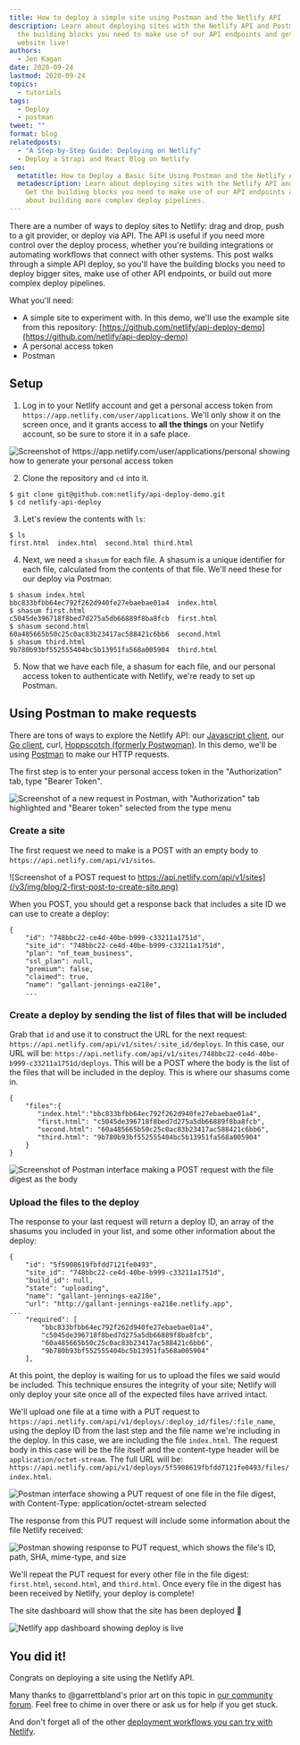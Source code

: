 ```yaml
---
title: How to deploy a simple site using Postman and the Netlify API
description: Learn about deploying sites with the Netlify API and Postman. Get
  the building blocks you need to make use of our API endpoints and get a basic
  website live!
authors:
  - Jen Kagan
date: 2020-09-24
lastmod: 2020-09-24
topics:
  - tutorials
tags:
  - Deploy
  - postman
tweet: ""
format: blog
relatedposts:
  - "A Step-by-Step Guide: Deploying on Netlify"
  - Deploy a Strapi and React Blog on Netlify
seo:
  metatitle: How to Deploy a Basic Site Using Postman and the Netlify API
  metadescription: Learn about deploying sites with the Netlify API and Postman.
    Get the building blocks you need to make use of our API endpoints and learn
    about building more complex deploy pipelines.
---
```

There are a number of ways to deploy sites to Netlify: drag and drop, push to a git provider, or deploy via API. The API is useful if you need more control over the deploy process, whether you're building integrations or automating workflows that connect with other systems. This post walks through a simple API deploy, so you'll have the building blocks you need to deploy bigger sites, make use of other API endpoints, or build out more complex deploy pipelines.

What you'll need:

* A simple site to experiment with. In this demo, we'll use the example site from this repository: [https://github.com/netlify/api-deploy-demo](https://github.com/netlify/api-deploy-demo)
* A personal access token
* Postman

## Setup

1. Log in to your Netlify account and get a personal access token from `https://app.netlify.com/user/applications`. We'll only show it on the screen once, and it grants access to **all the things** on your Netlify account, so be sure to store it in a safe place.

![Screenshot of https://app.netlify.com/user/applications/personal showing how to generate your personal access token](/v3/img/blog/0-netlify-pat.png)

2. Clone the repository and `cd` into it.

```
$ git clone git@github.com:netlify/api-deploy-demo.git
$ cd netlify-api-deploy
```

3. Let's review the contents with `ls`:

```
$ ls
first.html	index.html	second.html	third.html
```

4. Next, we need a `shasum` for each file. A shasum is a unique identifier for each file, calculated from the contents of that file. We'll need these for our deploy via Postman:

```
$ shasum index.html
bbc833bfbb64ec792f262d940fe27ebaebae01a4  index.html
$ shasum first.html
c5045de396718f8bed7d275a5db66889f8ba8fcb  first.html
$ shasum second.html
60a485665b50c25c0ac83b23417ac588421c6bb6  second.html
$ shasum third.html
9b780b93bf552555404bc5b13951fa568a005904  third.html
```

5. Now that we have each file, a shasum for each file, and our personal access token to authenticate with Netlify, we're ready to set up Postman.

## Using Postman to make requests
There are tons of ways to explore the Netlify API: our [Javascript client](https://github.com/netlify/js-client), our [Go client](https://github.com/netlify/open-api#go-client), curl, [Hoppscotch (formerly Postwoman)](https://hoppscotch.io/). In this demo, we'll be using [Postman](https://www.postman.com/downloads/) to make our HTTP requests. 

The first step is to enter your personal access token in the "Authorization" tab, type "Bearer Token".

![Screenshot of a new request in Postman, with "Authorization" tab highlighted and "Bearer token" selected from the type menu](/v3/img/blog/1-enter-token.png)

### Create a site

The first request we need to make is a POST with an empty body to `https://api.netlify.com/api/v1/sites`. 

![Screenshot of a POST request to https://api.netlify.com/api/v1/sites](/v3/img/blog/2-first-post-to-create-site.png)

When you POST, you should get a response back that includes a site ID we can use to create a deploy:

```
{
    "id": "748bbc22-ce4d-40be-b999-c33211a1751d",
    "site_id": "748bbc22-ce4d-40be-b999-c33211a1751d",
    "plan": "nf_team_business",
    "ssl_plan": null,
    "premium": false,
    "claimed": true,
    "name": "gallant-jennings-ea218e",
    ...
```

### Create a deploy by sending the list of files that will be included

Grab that `id` and use it to construct the URL for the next request: `https://api.netlify.com/api/v1/sites/:site_id/deploys`. In this case, our URL will be: `https://api.netlify.com/api/v1/sites/748bbc22-ce4d-40be-b999-c33211a1751d/deploys`. This will be a POST where the body is the list of the files that will be included in the deploy. This is where our shasums come in. 

```
{
    "files":{
       "index.html":"bbc833bfbb64ec792f262d940fe27ebaebae01a4",
       "first.html": "c5045de396718f8bed7d275a5db66889f8ba8fcb",
       "second.html": "60a485665b50c25c0ac83b23417ac588421c6bb6",
       "third.html": "9b780b93bf552555404bc5b13951fa568a005904"
    }
}
```

![Screenshot of Postman interface making a POST request with the file digest as the body](/v3/img/blog/4-post-file-digest-to-deploys-endpoint.png)

### Upload the files to the deploy

The response to your last request will return a deploy ID, an array of the shasums you included in your list, and some other information about the deploy:

```
{
    "id": "5f5908619fbfdd7121fe0493",
    "site_id": "748bbc22-ce4d-40be-b999-c33211a1751d",
    "build_id": null,
    "state": "uploading",
    "name": "gallant-jennings-ea218e",
    "url": "http://gallant-jennings-ea218e.netlify.app",
...
    "required": [
        "bbc833bfbb64ec792f262d940fe27ebaebae01a4",
        "c5045de396718f8bed7d275a5db66889f8ba8fcb",
        "60a485665b50c25c0ac83b23417ac588421c6bb6",
        "9b780b93bf552555404bc5b13951fa568a005904"
    ],
```

At this point, the deploy is waiting for us to upload the files we said would be included. This technique ensures the integrity of your site; Netlify will only deploy your site once all of the expected files have arrived intact.

We'll upload one file at a time with a PUT request to `https://api.netlify.com/api/v1/deploys/:deploy_id/files/:file_name`, using the deploy ID from the last step and the file name we're including in the deploy. In this case, we are including the file `index.html`. The request body in this case will be the file itself and the content-type header will be `application/octet-stream`. The full URL will be: `https://api.netlify.com/api/v1/deploys/5f5908619fbfdd7121fe0493/files/index.html`.

![Postman interface showing a PUT request of one file in the file digest, with Content-Type: application/octet-stream selected](/v3/img/blog/6-put-first-file.png)

The response from this PUT request will include some information about the file Netlify received:

![Postman showing response to PUT request, which shows the file's ID, path, SHA, mime-type, and size](/v3/img/blog/7-response-from-first-put.png)

We'll repeat the PUT request for every other file in the file digest: `first.html`, `second.html`, and `third.html`. Once every file in the digest has been received by Netlify, your deploy is complete! 

The site dashboard will show that the site has been deployed 🎉

![Netlify app dashboard showing deploy is live](/v3/img/blog/ui-showing-deploy-is-live.png)

## You did it!
Congrats on deploying a site using the Netlify API.

Many thanks to @garrettbland's prior art on this topic in [our community forum](https://community.netlify.com/t/deploying-a-site-using-the-file-digest-api/3309/6). Feel free to chime in over there or ask us for help if you get stuck.

And don't forget all of the other [deployment workflows you can try with Netlify](https://www.netlify.com/products/build/).